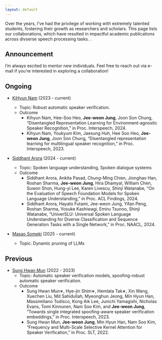 ```yaml
---
layout: default
---
```


Over the years, I’ve had the privilege of working with extremely talented students, fostering their growth as researchers and scholars. This page lists our collaborations, which have resulted in impactful academic publications across divserse speech processing tasks.
.
## Announcement
I’m always excited to mentor new individuals. Feel free to reach out via e-mail if you’re interested in exploring a collaboration!

## Ongoing
- [KiHyun Nam](https://devkihyun.github.io/about/) (2023 - current)
  - Topic: Robust automatic speaker verification.
  - Outcome
    - Kihyun Nam, Hee-Soo Heo, **Jee-weon Jung**, Joon Son Chung, “Disentangled Representation Learning for Environment-agnostic Speaker Recognition,” in Proc. Interspeech, 2024.
    - Kihyun Nam, Youkyum Kim, Jaesung Huh, Hee Soo Heo, **Jee-weon Jung**, Joon Son Chung, “Disentangled representation learning for multilingual speaker recognition,” in Proc. Interspeech, 2023.

- [Siddhant Arora](https://scholar.google.com/citations?hl=ko&authuser=1&user=VGfczTIAAAAJ) (2024 - current)
  - Topic: Spoken language understanding, Spoken dialogue systems
  - Outcome
    - Siddhant Arora, Ankita Pasad, Chung-Ming Chien, Jionghao Han, Roshan Sharma, **Jee-weon Jung**, Hira Dhamyal, William Chen, Suwon Shon, Hung-yi Lee, Karen Livescu, Shinji Watanabe, “On the Evaluation of Speech Foundation Models for Spoken Language Understanding,” in Proc. ACL Findings, 2024.
    - Siddhant Arora, Hayato Futami, Jee-weon Jung, Yifan Peng, Roshan Sharma, Yosuke Kashiwagi, Emiru Tsunoo, Shinji Watanabe, “UniverSLU: Universal Spoken Language Understanding for Diverse Classification and Sequence Generation Tasks with a Single Network,” in Proc. NAACL, 2024.

- [Masao Someki](https://masao-someki.github.io) (2025 - current)
  - Topic: Dynamic pruning of LLMs

## Previous
- [Sung Hwan Mun](https://scholar.google.com/citations?hl=en&authuser=1&user=9l5RkZoAAAAJ) (2022 - 2023)
  - Topic: Automatic speaker verification models, spoofing-robust automatic speaker verification.
  - Outcome
    - Sung Hwan Mun∗, Hye-jin Shim∗, Hemlata Tak∗, Xin Wang, Xuechen Liu, Md Sahidullah, Myeonghun Jeong, Min Hyun Han, Massimiliano Todisco, Kong Aik Lee, Junichi Yamagishi, Nicholas Evans, Tomi Kinnunen, Nam Soo Kim, and **Jee-weon Jung**, “Towards single integrated spoofing-aware speaker verification embeddings,” in Proc. Interspeech, 2023.
    - Sung Hwan Mun, **Jee-weon Jung**, Min Hyun Han, Nam Soo Kim, “Frequency and Multi-Scale Selective Kernel Attention for Speaker Verification,” in Proc. SLT, 2022.


